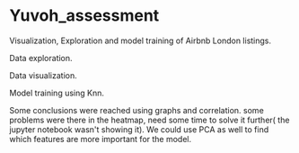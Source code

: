 # Yuvoh_assessment
Visualization, Exploration and model training of Airbnb London listings.


Data exploration.

Data visualization.

Model training using Knn.

Some conclusions were reached using graphs and correlation.
some problems were there in the heatmap, need some time to solve it further( the jupyter notebook wasn't showing it).
We could use PCA as well to find which features are more important for the model.

